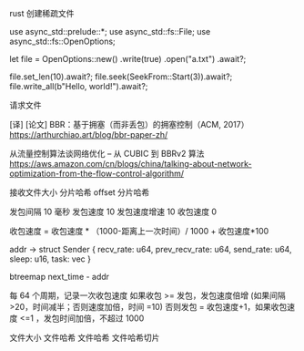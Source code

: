 rust 创建稀疏文件

use async_std::prelude::*;
use async_std::fs::File;
use async_std::fs::OpenOptions;

let file = OpenOptions::new()
    .write(true)
    .open("a.txt")
    .await?;

file.set_len(10).await?;
file.seek(SeekFrom::Start(3)).await?;
file.write_all(b"Hello, world!").await?;

请求文件

[译] [论文] BBR：基于拥塞（而非丢包）的拥塞控制（ACM, 2017）
https://arthurchiao.art/blog/bbr-paper-zh/

从流量控制算法谈网络优化 – 从 CUBIC 到 BBRv2 算法
https://aws.amazon.com/cn/blogs/china/talking-about-network-optimization-from-the-flow-control-algorithm/

接收文件大小 分片哈希 offset 分片哈希

发包间隔 10 毫秒
发包速度 10
发包速度增速 10
收包速度 0

收包速度 = 收包速度 * （1000-距离上一次时间）/ 1000 + 收包速度*100

addr ->
  struct Sender {
    recv_rate: u64,
    prev_recv_rate: u64,
    send_rate: u64,
    sleep: u16,
    task: vec<reader>
  }

btreemap next_time - addr

每 64 个周期，记录一次收包速度
如果收包 >= 发包，发包速度倍增 (如果间隔 >20，时间减半；否则速度加倍，时间 =10)
否则发包 = 收包速度+1，如果收包速度 <=1 ，发包时间加倍，不超过 1000

文件大小 文件哈希
文件哈希 文件哈希切片

